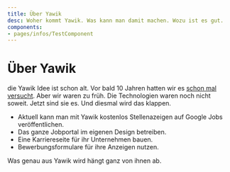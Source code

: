 ```yaml
---
title: Über Yawik
desc: Woher kommt Yawik. Was kann man damit machen. Wozu ist es gut.
components:
- pages/infos/TestComponent
---
```


# Über Yawik

die Yawik Idee ist schon alt. Vor bald 10 Jahren hatten wir es [schon mal versucht](https:old.yawik.org). Aber wir waren zu früh. Die Technologien waren noch nicht soweit. Jetzt sind sie es. Und diesmal wird das klappen.

- Aktuell kann man mit Yawik kostenlos Stellenazeigen auf Google Jobs veröffentlichen.
- Das ganze Jobportal im eigenen Design betreiben.
- Eine Karriereseite für ihr Unternehmen bauen.
- Bewerbungsformulare für ihre Anzeigen nutzen.

Was genau aus Yawik wird hängt ganz von ihnen ab.


